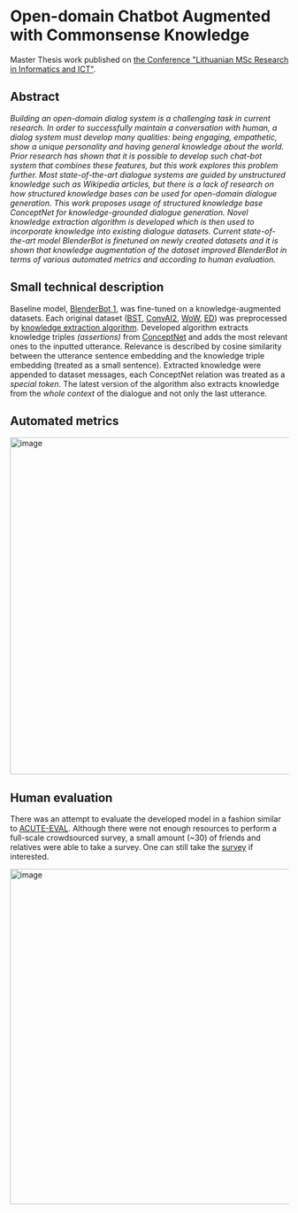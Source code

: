 # Open-domain Chatbot Augmented with Commonsense Knowledge

Master Thesis work published on [the Conference "Lithuanian MSc Research in Informatics and ICT"](https://www.journals.vu.lt/open-series/article/view/27518/26857).

## Abstract
*Building an open-domain dialog system is a challenging task in current research.
In order to successfully maintain a conversation with human, a dialog system must develop many qualities: being engaging, empathetic, show a unique personality and having general knowledge about the world.
Prior research has shown that it is possible to develop such chat-bot system that combines these features, but this work explores this problem further. Most state-of-the-art dialogue systems are guided by unstructured knowledge such as Wikipedia articles, but there is a lack of research on how structured knowledge bases can be used for open-domain dialogue generation.
This work proposes usage of structured knowledge base ConceptNet for knowledge-grounded dialogue generation. Novel knowledge extraction algorithm is developed which is then used to incorporate knowledge into existing dialogue datasets.
Current state-of-the-art model BlenderBot is finetuned on newly created datasets and it is shown that knowledge augmentation of the dataset improved BlenderBot in terms of various automated metrics and according to human evaluation.*

## Small technical description

Baseline model, [BlenderBot 1](https://parl.ai/projects/recipes/), was fine-tuned on a knowledge-augmented datasets. Each original dataset ([BST](https://github.com/facebookresearch/ParlAI/tree/main/parlai/tasks/blended_skill_talk), [ConvAI2](https://github.com/facebookresearch/ParlAI/tree/main/parlai/tasks/convai2), [WoW](https://github.com/facebookresearch/ParlAI/tree/main/parlai/tasks/wizard_of_wikipedia), [ED](https://github.com/facebookresearch/ParlAI/tree/main/parlai/tasks/empathetic_dialogues)) was preprocessed by [knowledge extraction algorithm](extraction.py).
Developed algorithm extracts knowledge triples *(assertions)* from [ConceptNet](https://conceptnet.io/) and adds the most relevant ones to the inputted utterance. Relevance is described by cosine similarity between the utterance sentence embedding and the knowledge triple embedding (treated as a small sentence).
Extracted knowledge were appended to dataset messages, each ConceptNet relation was treated as a *special token*. The latest version of the algorithm also extracts knowledge from the *whole context* of the dialogue and not only the last utterance.

## Automated metrics
<img width="609" alt="image" src="https://user-images.githubusercontent.com/31886723/212345266-d71e5b92-0e27-400f-8680-3d2e912a0818.png">

## Human evaluation

There was an attempt to evaluate the developed model in a fashion similar to [ACUTE-EVAL](https://arxiv.org/abs/1909.03087). 
Although there were not enough resources to perform a full-scale crowdsourced survey, a small amount (~30) of friends and relatives were able to take a survey. 
One can still take the [survey](https://ilyalas6394.crowdsignal.net/chatbot-evaluation-1) if interested.

<img width="606" alt="image" src="https://user-images.githubusercontent.com/31886723/212350420-ae0eaef9-38f8-44a1-a8f1-b3a8f721659e.png">
